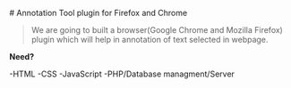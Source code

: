 
#﻿ Annotation Tool plugin for Firefox and Chrome

> We are going to built a browser(Google Chrome and Mozilla Firefox) plugin which will help in annotation of text selected in webpage.
 
**Need?**

-HTML
-CSS
-JavaScript
-PHP/Database managment/Server

